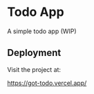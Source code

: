 # Todo App

A simple todo app (WIP)


## Deployment

Visit the project at:

https://got-todo.vercel.app/
